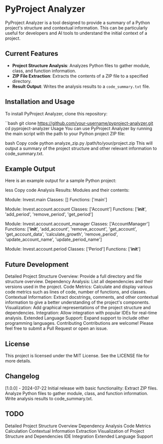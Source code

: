 # PyProject Analyzer

PyProject Analyzer is a tool designed to provide a summary of a Python project's structure and contextual information. This can be particularly useful for developers and AI tools to understand the initial context of a project.

## Current Features

- **Project Structure Analysis**: Analyzes Python files to gather module, class, and function information.
- **ZIP File Extraction**: Extracts the contents of a ZIP file to a specified directory.
- **Result Output**: Writes the analysis results to a `code_summary.txt` file.

## Installation and Usage

To install PyProject Analyzer, clone this repository:

``bash
git clone https://github.com/your-username/pyproject-analyzer.git
cd pyproject-analyzer
Usage
You can use PyProject Analyzer by running the main script with the path to your Python project ZIP file:

bash
Copy code
python analyze_zip.py /path/to/your/project.zip
This will output a summary of the project structure and other relevant information to code_summary.txt.

## Example Output
Here is an example output for a sample Python project:

less
Copy code
Analysis Results:
Modules and their contents:

Module: Invest.main
  Classes: []
  Functions: ['main']

Module: Invest.account.account
  Classes: ['Account']
  Functions: ['__init__', 'add_period', 'remove_period', 'get_period']

Module: Invest.account.account_manager
  Classes: ['AccountManager']
  Functions: ['__init__', 'add_account', 'remove_account', 'get_account', 'get_account_data', 'calculate_growth', 'remove_period', 'update_account_name', 'update_period_name']

Module: Invest.account.period
  Classes: ['Period']
  Functions: ['__init__']
  
## Future Development
Detailed Project Structure Overview: Provide a full directory and file structure overview.
Dependency Analysis: List all dependencies and their versions used in the project.
Code Metrics: Calculate and display various code metrics such as lines of code, number of functions, and classes.
Contextual Information: Extract docstrings, comments, and other contextual information to give a better understanding of the project's components.
Visualization: Add graphical representations of the project structure and dependencies.
Integration: Allow integration with popular IDEs for real-time analysis.
Extended Language Support: Expand support to include other programming languages.
Contributing
Contributions are welcome! Please feel free to submit a Pull Request or open an issue.

## License
This project is licensed under the MIT License. See the LICENSE file for more details.

## Changelog
[1.0.0] - 2024-07-22
Initial release with basic functionality:
Extract ZIP files.
Analyze Python files to gather module, class, and function information.
Write analysis results to code_summary.txt.

## TODO
 Detailed Project Structure Overview
 Dependency Analysis
 Code Metrics Calculation
 Contextual Information Extraction
 Visualization of Project Structure and Dependencies
 IDE Integration
 Extended Language Support
